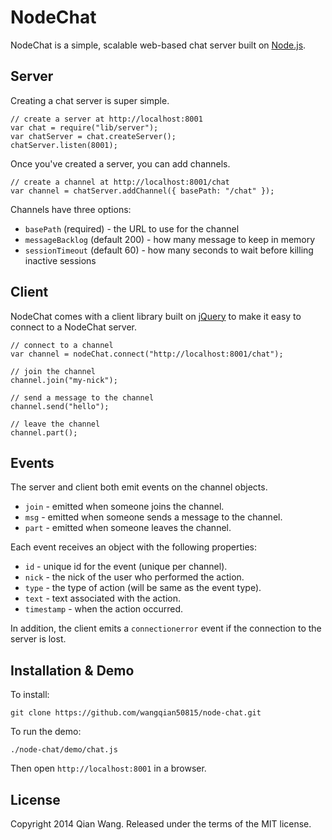 NodeChat
========

NodeChat is a simple, scalable web-based chat server built on [Node.js](http://nodejs.org).


Server
------

Creating a chat server is super simple.

	// create a server at http://localhost:8001
	var chat = require("lib/server");
	var chatServer = chat.createServer();
	chatServer.listen(8001);

Once you've created a server, you can add channels.

	// create a channel at http://localhost:8001/chat
	var channel = chatServer.addChannel({ basePath: "/chat" });

Channels have three options:

* `basePath` (required) - the URL to use for the channel
* `messageBacklog` (default 200) - how many message to keep in memory
* `sessionTimeout` (default 60) - how many seconds to wait before killing inactive sessions


Client
------

NodeChat comes with a client library built on [jQuery](http://jquery.com) to make it easy to connect to a NodeChat server.

	// connect to a channel
	var channel = nodeChat.connect("http://localhost:8001/chat");

	// join the channel
	channel.join("my-nick");

	// send a message to the channel
	channel.send("hello");

	// leave the channel
	channel.part();


Events
------

The server and client both emit events on the channel objects.

* `join` - emitted when someone joins the channel.
* `msg` - emitted when someone sends a message to the channel.
* `part` - emitted when someone leaves the channel.

Each event receives an object with the following properties:

* `id` - unique id for the event (unique per channel).
* `nick` - the nick of the user who performed the action.
* `type` - the type of action (will be same as the event type).
* `text` - text associated with the action.
* `timestamp` - when the action occurred.

In addition, the client emits a `connectionerror` event if the connection to the server is lost.


Installation & Demo
-------------------

To install:

	git clone https://github.com/wangqian50815/node-chat.git

To run the demo:

	./node-chat/demo/chat.js
Then open `http://localhost:8001` in a browser.


License
-------

Copyright 2014 Qian Wang. Released under the terms of the MIT license.
